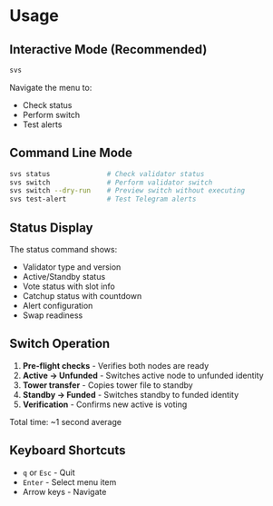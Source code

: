 # Usage

## Interactive Mode (Recommended)

```bash
svs
```

Navigate the menu to:
- Check status
- Perform switch
- Test alerts

## Command Line Mode

```bash
svs status              # Check validator status
svs switch              # Perform validator switch
svs switch --dry-run    # Preview switch without executing
svs test-alert          # Test Telegram alerts
```

## Status Display

The status command shows:
- Validator type and version
- Active/Standby status
- Vote status with slot info
- Catchup status with countdown
- Alert configuration
- Swap readiness

## Switch Operation

1. **Pre-flight checks** - Verifies both nodes are ready
2. **Active → Unfunded** - Switches active node to unfunded identity
3. **Tower transfer** - Copies tower file to standby
4. **Standby → Funded** - Switches standby to funded identity
5. **Verification** - Confirms new active is voting

Total time: ~1 second average

## Keyboard Shortcuts

- `q` or `Esc` - Quit
- `Enter` - Select menu item
- Arrow keys - Navigate